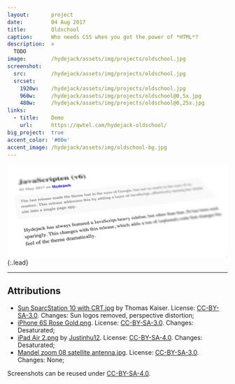 ```yaml
---
layout:       project
date:         04 Aug 2017
title:        Oldschool
caption:      Who needs CSS when you got the power of *HTML*?
description:  >
  TODO
image:        /hydejack/assets/img/projects/oldschool.jpg
screenshot:
  src:        /hydejack/assets/img/projects/oldschool.jpg
  srcset:
    1920w:    /hydejack/assets/img/projects/oldschool.jpg
    960w:     /hydejack/assets/img/projects/oldschool@0,5x.jpg
    480w:     /hydejack/assets/img/projects/oldschool@0,25x.jpg
links:
  - title:    Demo
    url:      https://qwtel.com/hydejack-oldschool/
big_project:  true
accent_color: '#00e'
accent_image: /hydejack/assets/img/oldschool-bg.jpg
---
```


![Typeface](../assets/img/oldschool-1.jpg){:.lead}

***

## Attributions
* [Sun SparcStation 10 with CRT.jpg](https://commons.wikimedia.org/wiki/File:Sun_SparcStation_10_with_CRT.jpg)
  by Thomas Kaiser.
  License: [CC-BY-SA-3.0]. Changes: Sun logos removed, perspective distortion;
* [iPhone 6S Rose Gold.png](https://commons.wikimedia.org/wiki/File:IPhone_6S_Rose_Gold.png).
  License: [CC-BY-SA-3.0]. Changes: Desaturated;
* [iPad Air 2.png](https://commons.wikimedia.org/wiki/File:IPad_Air_2.png)
  by [Justinhu12](https://commons.wikimedia.org/wiki/User:Justinhu12).
  License: [CC-BY-SA-4.0]. Changes: Desaturated;
* [Mandel zoom 08 satellite antenna.jpg](https://commons.wikimedia.org/wiki/File:Mandel_zoom_08_satellite_antenna.jpg).
  License: [CC-BY-SA-3.0]. Changes: None;

Screenshots can be reused under [CC-BY-SA-4.0].

[CC-BY-SA-4.0]: https://creativecommons.org/licenses/by-sa/4.0/
[CC-BY-SA-3.0]: https://creativecommons.org/licenses/by-sa/3.0/
